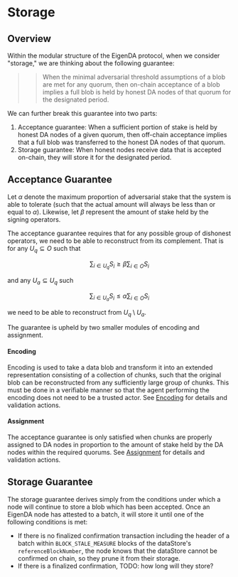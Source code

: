 # Storage

## Overview

Within the modular structure of the EigenDA protocol, when we consider "storage," we are thinking about the following guarantee:

>> When the minimal adversarial threshold assumptions of a blob are met for any quorum, then on-chain acceptance of a blob implies a full blob is held by honest DA nodes of that quorum for the designated period.

We can further break this guarantee into two parts:
1. Acceptance guarantee: When a sufficient portion of stake is held by honest DA nodes of a given quorum, then off-chain acceptance implies that a full blob was transferred to the honest DA nodes of that quorum.
2. Storage guarantee: When honest nodes receive data that is accepted on-chain, they will store it for the designated period.

## Acceptance Guarantee

Let $\alpha$ denote the maximum proportion of adversarial stake that the system is able to tolerate (such that the actual amount will always be less than or equal to $\alpha$). Likewise, let $\beta$ represent the amount of stake held by the signing operators.

The acceptance guarantee requires that for any possible group of dishonest operators, we need to be able to reconstruct from its complement. That is for any $U_q \subseteq O$ such that

$$ \sum_{i \in U_q} S_i \ge \beta \sum_{i \in O}S_i$$

and any $U_a \subseteq U_q$ such

$$ \sum_{i \in U_a} S_i \le \alpha \sum_{i \in O}S_i$$

we need to be able to reconstruct from $U_q \setminus U_a$.

The guarantee is upheld by two smaller modules of encoding and assignment.

#### Encoding
Encoding is used to take a data blob and transform it into an extended representation consisting of a collection of chunks, such that the original blob can be reconstructed from any sufficiently large group of chunks. This must be done in a verifiable manner so that the agent performing the encoding does not need to be a trusted actor. See [Encoding](./encoding.md) for details and validation actions.

#### Assignment
The acceptance guarantee is only satisfied when chunks are properly assigned to DA nodes in proportion to the amount of stake held by the DA nodes within the required quorums. See [Assignment](./assignment.md) for details and validation actions.

## Storage Guarantee

The storage guarantee derives simply from the conditions under which a node will continue to store a blob which has been accepted. Once an EigenDA node has attested to a batch, it will store it until one of the following conditions is met:
- If there is no finalized confirmation transaction including the header of a batch within `BLOCK_STALE_MEASURE` blocks of the dataStore's `referenceBlockNumber`, the node knows that the dataStore cannot be confirmed on chain, so they prune it from their storage.
- If there is a finalized confirmation, TODO: how long will they store?
